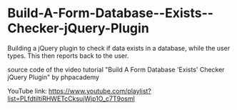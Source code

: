 # Build-A-Form-Database--Exists--Checker-jQuery-Plugin
Building a jQuery plugin to check if data exists in a database, while the user types. This then reports back to the user.


source code of the video tutorial "Build A Form Database 'Exists' Checker jQuery Plugin" by phpacademy

YouTube link:
https://www.youtube.com/playlist?list=PLfdtiltiRHWETcCksujWjp1O_c7T9osml
